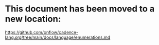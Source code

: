 # This document has been moved to a new location:

https://github.com/onflow/cadence-lang.org/tree/main/docs/language/enumerations.md
